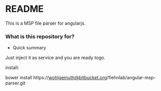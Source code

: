 # README #

This is a MSP file parser for angularjs.

### What is this repository for? ###

* Quick summary

Just inject it as service and you are ready togo. 

install:

bower install https://wohlgemuth@bitbucket.org/fiehnlab/angular-msp-parser.git